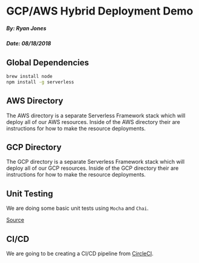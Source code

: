 # GCP/AWS Hybrid Deployment Demo

##### By: Ryan Jones
##### Date: 08/18/2018

## Global Dependencies

```bash
brew install node
npm install -g serverless
```

## AWS Directory

The AWS directory is a separate Serverless Framework stack which will deploy all of our AWS resources. Inside of the AWS directory their are instructions for how to make the resource deployments.

## GCP Directory

The GCP directory is a separate Serverless Framework stack which will deploy all of our GCP resources. Inside of the GCP directory their are instructions for how to make the resource deployments.

## Unit Testing

We are doing some basic unit tests using `Mocha` and `Chai`.

[Source](https://codeburst.io/javascript-unit-testing-using-mocha-and-chai-1d97d9f18e71)

## CI/CD

We are going to be creating a CI/CD pipeline from [CircleCI](https://circleci.com/).
